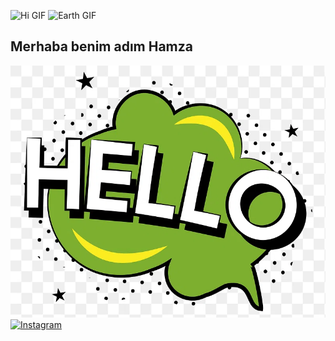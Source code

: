 ![Hi GIF](https://github.com/TheDudeThatCode/TheDudeThatCode/raw/master/Assets/Hi.gif)
 ![Earth GIF](https://github.com/TheDudeThatCode/TheDudeThatCode/raw/master/Assets/Earth.gif)

##       Merhaba benim adım Hamza


![Hello PNG](hello.png)
[![Instagram](https://img.shields.io/badge/Instagram-Follow-blue)](https://www.instagram.com/hamza6038_0/)
